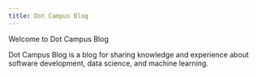 ```yaml
---
title: Dot Campus Blog
---
```


Welcome to Dot Campus Blog

Dot Campus Blog is a blog for sharing knowledge and experience about software development, data science, and machine learning.


